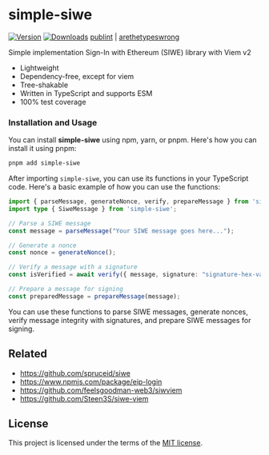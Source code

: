 # simple-siwe 

[![Version](https://img.shields.io/npm/v/simple-siwe)](https://www.npmjs.com/simple-siwe)
[![Downloads](https://img.shields.io/npm/dt/simple-siwe)](https://www.npmjs.com/simple-siwe)
[publint](https://publint.dev/simple-siwe) | 
[arethetypeswrong](https://arethetypeswrong.github.io/?p=simple-siwe)


Simple implementation Sign-In with Ethereum (SIWE) library with Viem v2

- Lightweight
- Dependency-free, except for viem
- Tree-shakable
- Written in TypeScript and supports ESM
- 100% test coverage

### Installation and Usage

You can install **simple-siwe** using npm, yarn, or pnpm. Here's how you can install it using pnpm:

```bash
pnpm add simple-siwe
```

After importing `simple-siwe`, you can use its functions in your TypeScript code. Here's a basic example of how you can use the functions:

```typescript
import { parseMessage, generateNonce, verify, prepareMessage } from 'simple-siwe';
import type { SiweMessage } from 'simple-siwe';

// Parse a SIWE message
const message = parseMessage("Your SIWE message goes here...");

// Generate a nonce
const nonce = generateNonce();

// Verify a message with a signature
const isVerified = await verify({ message, signature: "signature-hex-value" });

// Prepare a message for signing
const preparedMessage = prepareMessage(message);
```

You can use these functions to parse SIWE messages, generate nonces, verify message integrity with signatures, and prepare SIWE messages for signing.


## Related
- https://github.com/spruceid/siwe
- https://www.npmjs.com/package/eip-login
- https://github.com/feelsgoodman-web3/siwviem
- https://github.com/Steen3S/siwe-viem

## License
This project is licensed under the terms of the [MIT license](LICENSE).
